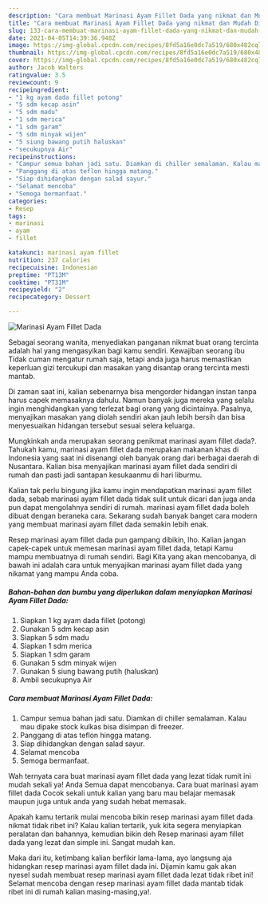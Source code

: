 ```yaml
---
description: "Cara membuat Marinasi Ayam Fillet Dada yang nikmat dan Mudah Dibuat"
title: "Cara membuat Marinasi Ayam Fillet Dada yang nikmat dan Mudah Dibuat"
slug: 133-cara-membuat-marinasi-ayam-fillet-dada-yang-nikmat-dan-mudah-dibuat
date: 2021-04-05T14:39:36.948Z
image: https://img-global.cpcdn.com/recipes/8fd5a16e0dc7a519/680x482cq70/marinasi-ayam-fillet-dada-foto-resep-utama.jpg
thumbnail: https://img-global.cpcdn.com/recipes/8fd5a16e0dc7a519/680x482cq70/marinasi-ayam-fillet-dada-foto-resep-utama.jpg
cover: https://img-global.cpcdn.com/recipes/8fd5a16e0dc7a519/680x482cq70/marinasi-ayam-fillet-dada-foto-resep-utama.jpg
author: Jacob Walters
ratingvalue: 3.5
reviewcount: 9
recipeingredient:
- "1 kg ayam dada fillet potong"
- "5 sdm kecap asin"
- "5 sdm madu"
- "1 sdm merica"
- "1 sdm garam"
- "5 sdm minyak wijen"
- "5 siung bawang putih haluskan"
- "secukupnya Air"
recipeinstructions:
- "Campur semua bahan jadi satu. Diamkan di chiller semalaman. Kalau mau dipake stock kulkas bisa disimpan di freezer."
- "Panggang di atas teflon hingga matang."
- "Siap dihidangkan dengan salad sayur."
- "Selamat mencoba"
- "Semoga bermanfaat."
categories:
- Resep
tags:
- marinasi
- ayam
- fillet

katakunci: marinasi ayam fillet 
nutrition: 237 calories
recipecuisine: Indonesian
preptime: "PT13M"
cooktime: "PT31M"
recipeyield: "2"
recipecategory: Dessert

---
```



![Marinasi Ayam Fillet Dada](https://img-global.cpcdn.com/recipes/8fd5a16e0dc7a519/680x482cq70/marinasi-ayam-fillet-dada-foto-resep-utama.jpg)

Sebagai seorang wanita, menyediakan panganan nikmat buat orang tercinta adalah hal yang mengasyikan bagi kamu sendiri. Kewajiban seorang ibu Tidak cuman mengatur rumah saja, tetapi anda juga harus memastikan keperluan gizi tercukupi dan masakan yang disantap orang tercinta mesti mantab.

Di zaman  saat ini, kalian sebenarnya bisa mengorder hidangan instan tanpa harus capek memasaknya dahulu. Namun banyak juga mereka yang selalu ingin menghidangkan yang terlezat bagi orang yang dicintainya. Pasalnya, menyajikan masakan yang diolah sendiri akan jauh lebih bersih dan bisa menyesuaikan hidangan tersebut sesuai selera keluarga. 



Mungkinkah anda merupakan seorang penikmat marinasi ayam fillet dada?. Tahukah kamu, marinasi ayam fillet dada merupakan makanan khas di Indonesia yang saat ini disenangi oleh banyak orang dari berbagai daerah di Nusantara. Kalian bisa menyajikan marinasi ayam fillet dada sendiri di rumah dan pasti jadi santapan kesukaanmu di hari liburmu.

Kalian tak perlu bingung jika kamu ingin mendapatkan marinasi ayam fillet dada, sebab marinasi ayam fillet dada tidak sulit untuk dicari dan juga anda pun dapat mengolahnya sendiri di rumah. marinasi ayam fillet dada boleh dibuat dengan beraneka cara. Sekarang sudah banyak banget cara modern yang membuat marinasi ayam fillet dada semakin lebih enak.

Resep marinasi ayam fillet dada pun gampang dibikin, lho. Kalian jangan capek-capek untuk memesan marinasi ayam fillet dada, tetapi Kamu mampu membuatnya di rumah sendiri. Bagi Kita yang akan mencobanya, di bawah ini adalah cara untuk menyajikan marinasi ayam fillet dada yang nikamat yang mampu Anda coba.

<!--inarticleads1-->

##### Bahan-bahan dan bumbu yang diperlukan dalam menyiapkan Marinasi Ayam Fillet Dada:

1. Siapkan 1 kg ayam dada fillet (potong)
1. Gunakan 5 sdm kecap asin
1. Siapkan 5 sdm madu
1. Siapkan 1 sdm merica
1. Siapkan 1 sdm garam
1. Gunakan 5 sdm minyak wijen
1. Gunakan 5 siung bawang putih (haluskan)
1. Ambil secukupnya Air




<!--inarticleads2-->

##### Cara membuat Marinasi Ayam Fillet Dada:

1. Campur semua bahan jadi satu. Diamkan di chiller semalaman. Kalau mau dipake stock kulkas bisa disimpan di freezer.
1. Panggang di atas teflon hingga matang.
1. Siap dihidangkan dengan salad sayur.
1. Selamat mencoba
1. Semoga bermanfaat.




Wah ternyata cara buat marinasi ayam fillet dada yang lezat tidak rumit ini mudah sekali ya! Anda Semua dapat mencobanya. Cara buat marinasi ayam fillet dada Cocok sekali untuk kalian yang baru mau belajar memasak maupun juga untuk anda yang sudah hebat memasak.

Apakah kamu tertarik mulai mencoba bikin resep marinasi ayam fillet dada nikmat tidak ribet ini? Kalau kalian tertarik, yuk kita segera menyiapkan peralatan dan bahannya, kemudian bikin deh Resep marinasi ayam fillet dada yang lezat dan simple ini. Sangat mudah kan. 

Maka dari itu, ketimbang kalian berfikir lama-lama, ayo langsung aja hidangkan resep marinasi ayam fillet dada ini. Dijamin kamu gak akan nyesel sudah membuat resep marinasi ayam fillet dada lezat tidak ribet ini! Selamat mencoba dengan resep marinasi ayam fillet dada mantab tidak ribet ini di rumah kalian masing-masing,ya!.

